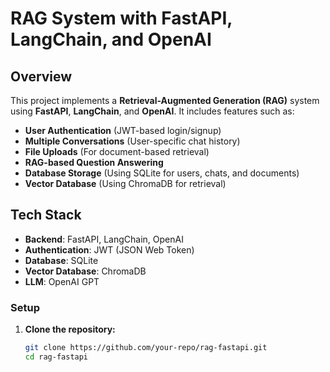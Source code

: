 # RAG System with FastAPI, LangChain, and OpenAI

## Overview
This project implements a **Retrieval-Augmented Generation (RAG)** system using **FastAPI**, **LangChain**, and **OpenAI**. It includes features such as:
- **User Authentication** (JWT-based login/signup)
- **Multiple Conversations** (User-specific chat history)
- **File Uploads** (For document-based retrieval)
- **RAG-based Question Answering**
- **Database Storage** (Using SQLite for users, chats, and documents)
- **Vector Database** (Using ChromaDB for retrieval)

## Tech Stack
- **Backend**: FastAPI, LangChain, OpenAI
- **Authentication**: JWT (JSON Web Token)
- **Database**: SQLite
- **Vector Database**: ChromaDB
- **LLM**: OpenAI GPT


### Setup
1. **Clone the repository:**
   ```sh
   git clone https://github.com/your-repo/rag-fastapi.git
   cd rag-fastapi
